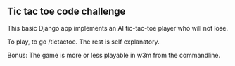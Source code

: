Tic tac toe code challenge
--------------------------

This basic Django app implements an AI tic-tac-toe player who will not lose.

To play, to go /tictactoe. The rest is self explanatory.

Bonus: The game is more or less playable in w3m from the commandline.
